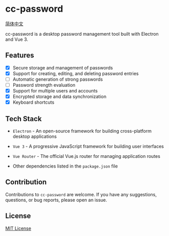 # cc-password

[简体中文](./README.zh-cn.md)

cc-password is a desktop password management tool built with Electron and Vue 3.

## Features

- [x] Secure storage and management of passwords
- [x] Support for creating, editing, and deleting password entries
- [ ] Automatic generation of strong passwords
- [ ] Password strength evaluation
- [x] Support for multiple users and accounts
- [x] Encrypted storage and data synchronization
- [x] Keyboard shortcuts

## Tech Stack

- `Electron` - An open-source framework for building cross-platform desktop applications
- `Vue 3` - A progressive JavaScript framework for building user interfaces
- `Vue Router` - The official Vue.js router for managing application routes

- Other dependencies listed in the `package.json` file

## Contribution

Contributions to `cc-password` are welcome. If you have any suggestions, questions, or bug reports, please open an issue.

## License

[MIT License](./LICENSE)
